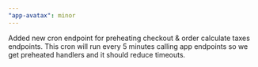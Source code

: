 ```yaml
---
"app-avatax": minor
---
```


Added new cron endpoint for preheating checkout & order calculate taxes endpoints. This cron will run every 5 minutes calling app endpoints so we get preheated handlers and it should reduce timeouts.
